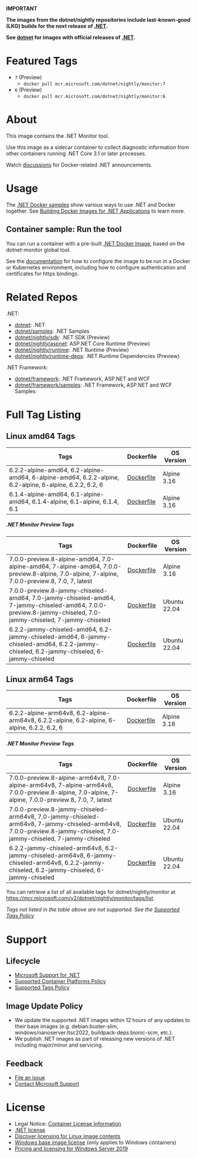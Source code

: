 **IMPORTANT**

**The images from the dotnet/nightly repositories include last-known-good (LKG) builds for the next release of [.NET](https://github.com/dotnet/core).**

**See [dotnet](https://hub.docker.com/_/microsoft-dotnet-monitor/) for images with official releases of [.NET](https://github.com/dotnet/core).**

# Featured Tags

* `7` (Preview)
  * `docker pull mcr.microsoft.com/dotnet/nightly/monitor:7`
* `6` (Preview)
  * `docker pull mcr.microsoft.com/dotnet/nightly/monitor:6`

# About

This image contains the .NET Monitor tool.

Use this image as a sidecar container to collect diagnostic information from other containers running .NET Core 3.1 or later processes.

Watch [discussions](https://github.com/dotnet/dotnet-docker/discussions/categories/announcements) for Docker-related .NET announcements.

# Usage

The [.NET Docker samples](https://github.com/dotnet/dotnet-docker/blob/main/samples/README.md) show various ways to use .NET and Docker together. See [Building Docker Images for .NET Applications](https://docs.microsoft.com/dotnet/core/docker/building-net-docker-images) to learn more.

## Container sample: Run the tool

You can run a container with a pre-built [.NET Docker Image](https://hub.docker.com/_/microsoft-dotnet-monitor/), based on the dotnet-monitor global tool.

See the [documentation](https://go.microsoft.com/fwlink/?linkid=2158052) for how to configure the image to be run in a Docker or Kubernetes environment, including how to configure authentication and certificates for https bindings.

# Related Repos

.NET:

* [dotnet](https://hub.docker.com/_/microsoft-dotnet/): .NET
* [dotnet/samples](https://hub.docker.com/_/microsoft-dotnet-samples/): .NET Samples
* [dotnet/nightly/sdk](https://hub.docker.com/_/microsoft-dotnet-nightly-sdk/): .NET SDK (Preview)
* [dotnet/nightly/aspnet](https://hub.docker.com/_/microsoft-dotnet-nightly-aspnet/): ASP.NET Core Runtime (Preview)
* [dotnet/nightly/runtime](https://hub.docker.com/_/microsoft-dotnet-nightly-runtime/): .NET Runtime (Preview)
* [dotnet/nightly/runtime-deps](https://hub.docker.com/_/microsoft-dotnet-nightly-runtime-deps/): .NET Runtime Dependencies (Preview)

.NET Framework:

* [dotnet/framework](https://hub.docker.com/_/microsoft-dotnet-framework/): .NET Framework, ASP.NET and WCF
* [dotnet/framework/samples](https://hub.docker.com/_/microsoft-dotnet-framework-samples/): .NET Framework, ASP.NET and WCF Samples

# Full Tag Listing

## Linux amd64 Tags
Tags | Dockerfile | OS Version
-----------| -------------| -------------
6.2.2-alpine-amd64, 6.2-alpine-amd64, 6-alpine-amd64, 6.2.2-alpine, 6.2-alpine, 6-alpine, 6.2.2, 6.2, 6 | [Dockerfile](https://github.com/dotnet/dotnet-docker/blob/nightly/src/monitor/6.2/alpine/amd64/Dockerfile) | Alpine 3.16
6.1.4-alpine-amd64, 6.1-alpine-amd64, 6.1.4-alpine, 6.1-alpine, 6.1.4, 6.1 | [Dockerfile](https://github.com/dotnet/dotnet-docker/blob/nightly/src/monitor/6.1/alpine/amd64/Dockerfile) | Alpine 3.16

##### .NET Monitor Preview Tags
Tags | Dockerfile | OS Version
-----------| -------------| -------------
7.0.0-preview.8-alpine-amd64, 7.0-alpine-amd64, 7-alpine-amd64, 7.0.0-preview.8-alpine, 7.0-alpine, 7-alpine, 7.0.0-preview.8, 7.0, 7, latest | [Dockerfile](https://github.com/dotnet/dotnet-docker/blob/nightly/src/monitor/7.0/alpine/amd64/Dockerfile) | Alpine 3.16
7.0.0-preview.8-jammy-chiseled-amd64, 7.0-jammy-chiseled-amd64, 7-jammy-chiseled-amd64, 7.0.0-preview.8-jammy-chiseled, 7.0-jammy-chiseled, 7-jammy-chiseled | [Dockerfile](https://github.com/dotnet/dotnet-docker/blob/nightly/src/monitor/7.0/jammy-chiseled/amd64/Dockerfile) | Ubuntu 22.04
6.2.2-jammy-chiseled-amd64, 6.2-jammy-chiseled-amd64, 6-jammy-chiseled-amd64, 6.2.2-jammy-chiseled, 6.2-jammy-chiseled, 6-jammy-chiseled | [Dockerfile](https://github.com/dotnet/dotnet-docker/blob/nightly/src/monitor/6.2/jammy-chiseled/amd64/Dockerfile) | Ubuntu 22.04

## Linux arm64 Tags
Tags | Dockerfile | OS Version
-----------| -------------| -------------
6.2.2-alpine-arm64v8, 6.2-alpine-arm64v8, 6.2.2-alpine, 6.2-alpine, 6-alpine, 6.2.2, 6.2, 6 | [Dockerfile](https://github.com/dotnet/dotnet-docker/blob/nightly/src/monitor/6.2/alpine/arm64v8/Dockerfile) | Alpine 3.16

##### .NET Monitor Preview Tags
Tags | Dockerfile | OS Version
-----------| -------------| -------------
7.0.0-preview.8-alpine-arm64v8, 7.0-alpine-arm64v8, 7-alpine-arm64v8, 7.0.0-preview.8-alpine, 7.0-alpine, 7-alpine, 7.0.0-preview.8, 7.0, 7, latest | [Dockerfile](https://github.com/dotnet/dotnet-docker/blob/nightly/src/monitor/7.0/alpine/arm64v8/Dockerfile) | Alpine 3.16
7.0.0-preview.8-jammy-chiseled-arm64v8, 7.0-jammy-chiseled-arm64v8, 7-jammy-chiseled-arm64v8, 7.0.0-preview.8-jammy-chiseled, 7.0-jammy-chiseled, 7-jammy-chiseled | [Dockerfile](https://github.com/dotnet/dotnet-docker/blob/nightly/src/monitor/7.0/jammy-chiseled/arm64v8/Dockerfile) | Ubuntu 22.04
6.2.2-jammy-chiseled-arm64v8, 6.2-jammy-chiseled-arm64v8, 6-jammy-chiseled-arm64v8, 6.2.2-jammy-chiseled, 6.2-jammy-chiseled, 6-jammy-chiseled | [Dockerfile](https://github.com/dotnet/dotnet-docker/blob/nightly/src/monitor/6.2/jammy-chiseled/arm64v8/Dockerfile) | Ubuntu 22.04

You can retrieve a list of all available tags for dotnet/nightly/monitor at https://mcr.microsoft.com/v2/dotnet/nightly/monitor/tags/list.
<!--End of generated tags-->

*Tags not listed in the table above are not supported. See the [Supported Tags Policy](https://github.com/dotnet/dotnet-docker/blob/main/documentation/supported-tags.md)*

# Support

## Lifecycle

* [Microsoft Support for .NET](https://github.com/dotnet/core/blob/main/microsoft-support.md)
* [Supported Container Platforms Policy](https://github.com/dotnet/dotnet-docker/blob/main/documentation/supported-platforms.md)
* [Supported Tags Policy](https://github.com/dotnet/dotnet-docker/blob/main/documentation/supported-tags.md)

## Image Update Policy

* We update the supported .NET images within 12 hours of any updates to their base images (e.g. debian:buster-slim, windows/nanoserver:ltsc2022, buildpack-deps:bionic-scm, etc.).
* We publish .NET images as part of releasing new versions of .NET including major/minor and servicing.

## Feedback

* [File an issue](https://github.com/dotnet/dotnet-docker/issues/new/choose)
* [Contact Microsoft Support](https://support.microsoft.com/contactus/)

# License

* Legal Notice: [Container License Information](https://aka.ms/mcr/osslegalnotice)
* [.NET license](https://github.com/dotnet/dotnet-docker/blob/main/LICENSE)
* [Discover licensing for Linux image contents](https://github.com/dotnet/dotnet-docker/blob/main/documentation/image-artifact-details.md)
* [Windows base image license](https://docs.microsoft.com/virtualization/windowscontainers/images-eula) (only applies to Windows containers)
* [Pricing and licensing for Windows Server 2019](https://www.microsoft.com/cloud-platform/windows-server-pricing)
